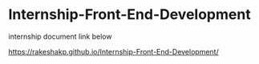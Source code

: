 # Internship-Front-End-Development
internship document link below

https://rakeshakp.github.io/Internship-Front-End-Development/



